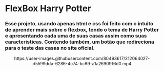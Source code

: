 <h1> FlexBox Harry Potter </h1>

<h3> Esse projeto, usando apenas html e css foi feito com o intuito de aprender mais sobre o flexbox, tendo o tema de Harry Potter e apresentando cada uma de suas casas assim como suas caracteristicas. Contendo também, um botão que redireciona para o teste das casas no site oficial. </h3>

<center><img>https://user-images.githubusercontent.com/80493617/212064027-d5599dda-6286-4c74-bc69-a1a26909f6d0.mp4</img></center>

